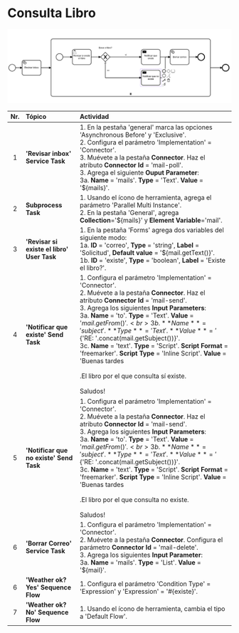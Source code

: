 # Consulta Libro

![BPMN Diagram](process.png)

|   Nr. | Tópico                                     | Actividad                                                                                                                                                                                                                                                                                                                                                                                                                                                                                                                                                                                                   |
| :---: | :---                                       | :---                                                                                                                                                                                                                                                                                                                                                                                                                                                                                                                                                                                                        |
|     1 | **'Revisar inbox' Service Task**           | 1. En la pestaña 'general' marca las opciones 'Asynchronous Before' y 'Exclusive'. <br> 2. Configura el parámetro 'Implementation' = 'Connector'. <br> 3. Muévete a la pestaña **Connector**. Haz el atributo **Connector Id** = 'mail-poll'.<br> 3. Agrega el siguiente **Ouput Parameter**:<br> 3a. **Name** = 'mails'. **Type** = 'Text'. **Value** = '${mails}'.                                                                                                                                                                                                                                        |
|     2 | **Subprocess Task**                        | 1. Usando el ícono de herramienta, agrega el parámetro 'Parallel Multi Instance'. <br> 2. En la pestaña 'General', agrega **Collection**='${mails}' y **Element Variable**='mail'.                                                                                                                                                                                                                                                                                                                                                                                                                          |
|     3 | **'Revisar si existe el libro' User Task** | 1. En la pestaña 'Forms' agrega dos variables del siguiente modo:<br> 1a. **ID** = 'correo', **Type** = 'string', **Label** = 'Solicitud', **Default value** = '${mail.getText()}'.<br> 1b. **ID** = 'existe', **Type** = 'boolean', **Label** = 'Existe el libro?'.                                                                                                                                                                                                                                                                                                                                        |
|     4 | **'Notificar que existe' Send Task**       | 1. Configura el parámetro 'Implementation' = 'Connector'. <br> 2. Muévete a la pestaña **Connector**. Haz el atributo **Connector Id** = 'mail-send'.<br> 3. Agrega los siguientes **Input Parameters**:<br> 3a. **Name** = 'to'. **Type** = 'Text'. **Value** = '${mail.getFrom()}'. <br> 3b. **Name** = 'subject'. **Type** = 'Text'. **Value** = '${'RE: '.concat(mail.getSubject())}'. <br> 3c. **Name** = 'text'. **Type** = 'Script'. **Script Format** = 'freemarker'. **Script Type** = 'Inline Script'. **Value** = 'Buenas tardes<br><br>.El libro por el que consulta sí existe.<br><br>Saludos! |
|     5 | **'Notificar que no existe' Send Task**    | 1. Configura el parámetro 'Implementation' = 'Connector'. <br> 2. Muévete a la pestaña **Connector**. Haz el atributo **Connector Id** = 'mail-send'.<br> 3. Agrega los siguientes **Input Parameters**:<br> 3a. **Name** = 'to'. **Type** = 'Text'. **Value** = '${mail.getFrom()}'. <br> 3b. **Name** = 'subject'. **Type** = 'Text'. **Value** = '${'RE: '.concat(mail.getSubject())}'. <br> 3c. **Name** = 'text'. **Type** = 'Script'. **Script Format** = 'freemarker'. **Script Type** = 'Inline Script'. **Value** = 'Buenas tardes<br><br>.El libro por el que consulta no existe.<br><br>Saludos! |
|     6 | **'Borrar Correo' Service Task**           | 1. Configura el parámetro 'Implementation' = 'Connector'. <br> 2. Muévete a la pestaña **Connector**. Configura el parámetro **Connector Id** = 'mail-delete'.<br> 3. Agrega los siguientes **Input Parameter**:<br> 3a. **Name** = 'mails'. **Type** = 'List'. **Value** = '${mail}'.                                                                                                                                                                                                                                                                                                                      |
|     6 | **'Weather ok? Yes' Sequence Flow**        | 1. Configura el parámetro 'Condition Type' = 'Expression' y 'Expression' = '#{existe}'.                                                                                                                                                                                                                                                                                                                                                                                                                                                                                                                     |
|     7 | **'Weather ok? No' Sequence Flow**         | 1. Usando el ícono de herramienta, cambia el tipo a 'Default Flow'.                                                                                                                                                                                                                                                                                                                                                                                                                                                                                                                                         |
